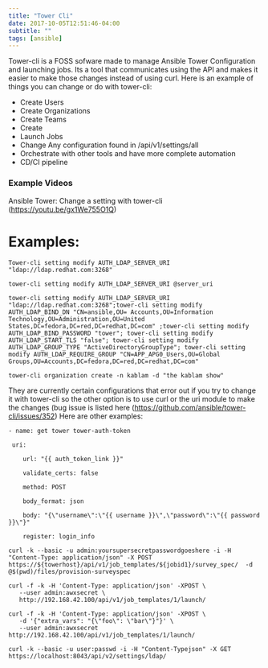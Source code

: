 ```yaml
---
title: "Tower Cli"
date: 2017-10-05T12:51:46-04:00
subtitle: ""
tags: [ansible]
---
```


Tower-cli is a FOSS sofware made to manage Ansible Tower Configuration and launching jobs. Its a tool that communicates using the API and makes it easier to make those changes instead of using curl. Here is an example of things you can change or do with tower-cli:

* Create Users
* Create Organizations
* Create Teams
* Create 
* Launch Jobs
* Change Any configuration found in /api/v1/settings/all
* Orchestrate with other tools and have more complete automation
* CD/CI pipeline


### Example Videos
Ansible Tower: Change a setting with tower-cli (https://youtu.be/gx1We755O1Q)



# Examples:
```
Tower-cli setting modify AUTH_LDAP_SERVER_URI "ldap://ldap.redhat.com:3268"

tower-cli setting modify AUTH_LDAP_SERVER_URI @server_uri

tower-cli setting modify AUTH_LDAP_SERVER_URI "ldap://ldap.redhat.com:3268";tower-cli setting modify AUTH_LDAP_BIND_DN "CN=ansible,OU= Accounts,OU=Information Technology,OU=Administration,OU=United States,DC=fedora,DC=red,DC=redhat,DC=com" ;tower-cli setting modify AUTH_LDAP_BIND_PASSWORD "tower"; tower-cli setting modify AUTH_LDAP_START_TLS "false"; tower-cli setting modify AUTH_LDAP_GROUP_TYPE "ActiveDirectoryGroupType"; tower-cli setting modify AUTH_LDAP_REQUIRE_GROUP "CN=APP_APG0_Users,OU=Global Groups,OU=Accounts,DC=fedora,DC=red,DC=redhat,DC=com"

tower-cli organization create -n kablam -d "the kablam show"
```

They are currently certain configurations that error out if you try to change it with tower-cli so the other option is to use curl or the uri module to make the changes (bug issue is listed here (https://github.com/ansible/tower-cli/issues/352) Here are other examples:

```
- name: get tower tower-auth-token

 uri:

    url: "{{ auth_token_link }}"

    validate_certs: false

    method: POST

    body_format: json

    body: "{\"username\":\"{{ username }}\",\"password\":\"{{ password }}\"}"

    register: login_info

curl -k --basic -u admin:yoursupersecretpasswordgoeshere -i -H "Content-Type: application/json" -X POST  https://${towerhost}/api/v1/job_templates/${jobid1}/survey_spec/  -d @$(pwd)/files/provision-surveyspec

curl -f -k -H 'Content-Type: application/json' -XPOST \
   --user admin:awxsecret \
   http://192.168.42.100/api/v1/job_templates/1/launch/

curl -f -k -H 'Content-Type: application/json' -XPOST \
   -d '{"extra_vars": "{\"foo\": \"bar\"}"}' \
   --user admin:awxsecret http://192.168.42.100/api/v1/job_templates/1/launch/

curl -k --basic -u user:passwd -i -H "Content-Typejson" -X GET https://localhost:8043/api/v2/settings/ldap/
```
